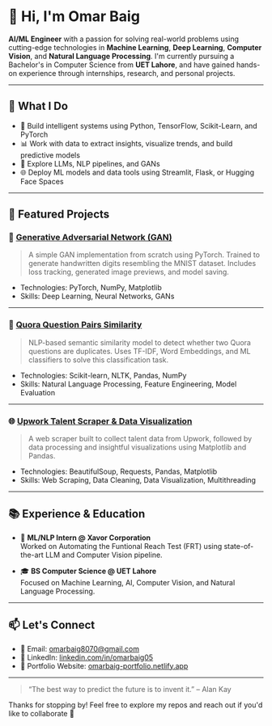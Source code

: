 # 👋 Hi, I'm Omar Baig

**AI/ML Engineer** with a passion for solving real-world problems using cutting-edge technologies in **Machine Learning**, **Deep Learning**, **Computer Vision**, and **Natural Language Processing**. I'm currently pursuing a Bachelor's in Computer Science from **UET Lahore**, and have gained hands-on experience through internships, research, and personal projects.

---

## 🚀 What I Do

- 🤖 Build intelligent systems using Python, TensorFlow, Scikit-Learn, and PyTorch  
- 📊 Work with data to extract insights, visualize trends, and build predictive models  
- 🧠 Explore LLMs, NLP pipelines, and GANs  
- 🌐 Deploy ML models and data tools using Streamlit, Flask, or Hugging Face Spaces  

---

## 🧠 Featured Projects

### 🎨 [Generative Adversarial Network (GAN)](https://github.com/OmarBaig05/Generative-Adversarial-Network-GAN-)
> A simple GAN implementation from scratch using PyTorch. Trained to generate handwritten digits resembling the MNIST dataset. Includes loss tracking, generated image previews, and model saving.

- Technologies: PyTorch, NumPy, Matplotlib  
- Skills: Deep Learning, Neural Networks, GANs  

---

### 🧠 [Quora Question Pairs Similarity](https://github.com/OmarBaig05/Quora-Question-Pairs---Semantic-Similarity)
> NLP-based semantic similarity model to detect whether two Quora questions are duplicates. Uses TF-IDF, Word Embeddings, and ML classifiers to solve this classification task.

- Technologies: Scikit-learn, NLTK, Pandas, NumPy  
- Skills: Natural Language Processing, Feature Engineering, Model Evaluation  

---

### 🌐 [Upwork Talent Scraper & Data Visualization](https://github.com/OmarBaig05/Upwork-Talent-Scrapper-And-Data-Visualization)
> A web scraper built to collect talent data from Upwork, followed by data processing and insightful visualizations using Matplotlib and Pandas.

- Technologies: BeautifulSoup, Requests, Pandas, Matplotlib  
- Skills: Web Scraping, Data Cleaning, Data Visualization, Multithreading  

---

## 📚 Experience & Education

- 💼 **ML/NLP Intern @ Xavor Corporation**  
  Worked on Automating the Funtional Reach Test (FRT) using state-of-the-art LLM and Computer Vision pipeline.

- 🎓 **BS Computer Science @ UET Lahore**  
  Focused on Machine Learning, AI, Computer Vision, and Natural Language Processing.

---

## 📫 Let's Connect

- 📧 Email: [omarbaig8070@gmail.com](mailto:omarbaig8070@gmail.com)
- 🔗 LinkedIn: [linkedin.com/in/omarbaig05](linkedin.com/in/omar-baig-b14a372b1/)
- 💼 Portfolio Website: [omarbaig-portfolio.netlify.app](https://omarbaig-portfolio.netlify.app/)

---

> “The best way to predict the future is to invent it.” – Alan Kay

Thanks for stopping by! Feel free to explore my repos and reach out if you'd like to collaborate 🚀
